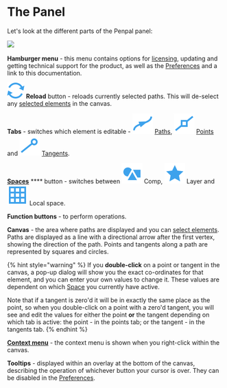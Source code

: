 # The Panel

Let's look at the different parts of the Penpal panel:

![](.gitbook/assets/PanelUI\_v1.3.png)

**Hamburger menu** - this menu contains options for [licensing](<README (1).md#licensing-and-trial-mode>), updating and getting technical support for the product, as well as the [Preferences](preferences.md) and a link to this documentation.

<img src=".gitbook/assets/reload.svg" alt="" data-size="line"> **Reload** button - reloads currently selected paths. This will de-select any [selected elements](elements-selections-and-tabs.md#selections) in the canvas.

**Tabs** - switches which element is editable - <img src=".gitbook/assets/tabs - paths.svg" alt="" data-size="line"> [Paths](path-tab.md), <img src=".gitbook/assets/tabs - points.svg" alt="" data-size="line"> [Points](points-tab.md) and <img src=".gitbook/assets/tabs - tangents.svg" alt="" data-size="line"> [Tangents](tangents-tab.md).

[**Spaces**](spaces.md) **** button - switches between <img src=".gitbook/assets/space - comp.svg" alt="" data-size="line"> Comp, <img src=".gitbook/assets/space - layer.svg" alt="" data-size="line"> Layer and <img src=".gitbook/assets/space - local.svg" alt="" data-size="line"> Local space.

**Function buttons** - to perform operations.

**Canvas** - the area where paths are displayed and you can [select elements](elements-selections-and-tabs.md). Paths are displayed as a line with a directional arrow after the first vertex, showing the direction of the path. Points and tangents along a path are represented by squares and circles.

{% hint style="warning" %}
If you **double-click** on a point or tangent in the canvas, a pop-up dialog will show you the exact co-ordinates for that element, and you can enter your own values to change it. These values are dependent on which [Space](spaces.md) you currently have active.

Note that if a tangent is zero'd it will be in exactly the same place as the point, so when you double-click on a point with a zero'd tangent, you will see and edit the values for either the point **or** the tangent depending on which tab is active: the point - in the points tab; or the tangent - in the tangents tab.
{% endhint %}



[**Context menu**](context-menu.md) - the context menu is shown when you right-click within the canvas.

**Tooltips** - displayed within an overlay at the bottom of the canvas, describing the operation of whichever button your cursor is over. They can be disabled in the [Preferences](preferences.md).
